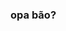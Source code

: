 ### opa bão?

<!--
**evocadoo/evocadoo** is a ✨ _special_ ✨ repository because its `README.md` (this file) appears on your GitHub profile.

Here are some ideas to get you started:

a ambição de um real programador esta em sua necessidade de criar
